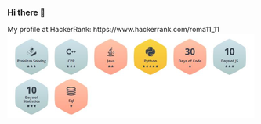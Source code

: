 ### Hi there 👋

<!--
**Good4lien/Good4lien** is a ✨ _special_ ✨ repository because its `README.md` (this file) appears on your GitHub profile.

Here are some ideas to get you started:

- 🔭 I’m currently working on ...
- 🌱 I’m currently learning ...
- 👯 I’m looking to collaborate on ...
- 🤔 I’m looking for help with ...
- 💬 Ask me about ...
- 📫 How to reach me: ...
- 😄 Pronouns: ...
- ⚡ Fun fact: ...
-->


<div class='hr'>
My profile at HackerRank: https://www.hackerrank.com/roma11_11
<div class='awards'>
    <img src="aw.JPG" alt="альтернативный текст">
</div>
  
</div>
